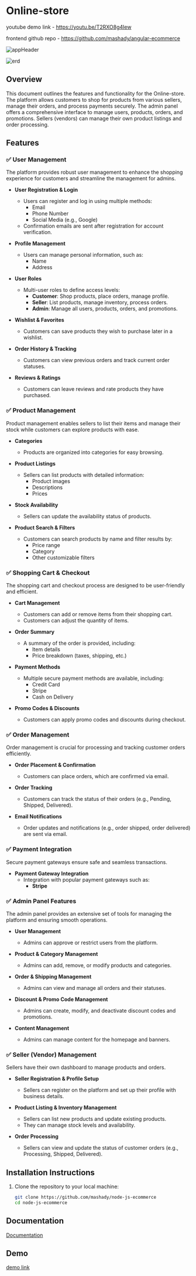 # Online-store

youtube demo link - https://youtu.be/T2RXO8g4Iew

frontend github repo - https://github.com/mashady/angular-ecommerce


![appHeader](https://github.com/user-attachments/assets/c2386d01-fdbe-4ee8-8e11-13eb8384323d)


![erd](https://github.com/mashady/node-js-ecommerce/blob/master/erd.png)

## Overview

This document outlines the features and functionality for the Online-store. The platform allows customers to shop for products from various sellers, manage their orders, and process payments securely. The admin panel offers a comprehensive interface to manage users, products, orders, and promotions. Sellers (vendors) can manage their own product listings and order processing.

## Features

### ✅ User Management

The platform provides robust user management to enhance the shopping experience for customers and streamline the management for admins.

- **User Registration & Login**

  - Users can register and log in using multiple methods:
    - Email
    - Phone Number
    - Social Media (e.g., Google)
  - Confirmation emails are sent after registration for account verification.

- **Profile Management**

  - Users can manage personal information, such as:
    - Name
    - Address

- **User Roles**

  - Multi-user roles to define access levels:
    - **Customer**: Shop products, place orders, manage profile.
    - **Seller**: List products, manage inventory, process orders.
    - **Admin**: Manage all users, products, orders, and promotions.

- **Wishlist & Favorites**

  - Customers can save products they wish to purchase later in a wishlist.

- **Order History & Tracking**

  - Customers can view previous orders and track current order statuses.

- **Reviews & Ratings**
  - Customers can leave reviews and rate products they have purchased.

### ✅ Product Management

Product management enables sellers to list their items and manage their stock while customers can explore products with ease.

- **Categories**

  - Products are organized into categories for easy browsing.

- **Product Listings**

  - Sellers can list products with detailed information:
    - Product images
    - Descriptions
    - Prices

- **Stock Availability**

  - Sellers can update the availability status of products.

- **Product Search & Filters**
  - Customers can search products by name and filter results by:
    - Price range
    - Category
    - Other customizable filters

### ✅ Shopping Cart & Checkout

The shopping cart and checkout process are designed to be user-friendly and efficient.

- **Cart Management**

  - Customers can add or remove items from their shopping cart.
  - Customers can adjust the quantity of items.

- **Order Summary**

  - A summary of the order is provided, including:
    - Item details
    - Price breakdown (taxes, shipping, etc.)

- **Payment Methods**

  - Multiple secure payment methods are available, including:
    - Credit Card
    - Stripe
    - Cash on Delivery

- **Promo Codes & Discounts**
  - Customers can apply promo codes and discounts during checkout.

### ✅ Order Management

Order management is crucial for processing and tracking customer orders efficiently.

- **Order Placement & Confirmation**

  - Customers can place orders, which are confirmed via email.

- **Order Tracking**
  - Customers can track the status of their orders (e.g., Pending, Shipped, Delivered).
- **Email Notifications**
  - Order updates and notifications (e.g., order shipped, order delivered) are sent via email.

### ✅ Payment Integration

Secure payment gateways ensure safe and seamless transactions.

- **Payment Gateway Integration**
  - Integration with popular payment gateways such as:
    - **Stripe**

### ✅ Admin Panel Features

The admin panel provides an extensive set of tools for managing the platform and ensuring smooth operations.

- **User Management**

  - Admins can approve or restrict users from the platform.

- **Product & Category Management**

  - Admins can add, remove, or modify products and categories.

- **Order & Shipping Management**

  - Admins can view and manage all orders and their statuses.

- **Discount & Promo Code Management**

  - Admins can create, modify, and deactivate discount codes and promotions.

- **Content Management**
  - Admins can manage content for the homepage and banners.

### ✅ Seller (Vendor) Management

Sellers have their own dashboard to manage products and orders.

- **Seller Registration & Profile Setup**

  - Sellers can register on the platform and set up their profile with business details.

- **Product Listing & Inventory Management**

  - Sellers can list new products and update existing products.
  - They can manage stock levels and availability.

- **Order Processing**
  - Sellers can view and update the status of customer orders (e.g., Processing, Shipped, Delivered).

## Installation Instructions

1. Clone the repository to your local machine:
   ```bash
   git clone https://github.com/mashady/node-js-ecommerce
   cd node-js-ecommerce
   ```

## Documentation

[Documentation](https://store-react-api-2.onrender.com/api-docs)

## Demo

[demo link](https://store-react-api-2.onrender.com/)
